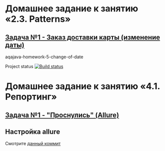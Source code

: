 # Домашнее задание к занятию «2.3. Patterns»
## [Задача №1 - Заказ доставки карты (изменение даты)](https://github.com/netology-code/aqa-homeworks/tree/master/patterns)
aqajava-homework-5-change-of-date

Project status
[![Build status](https://ci.appveyor.com/api/projects/status/d49nej89som8p3ff?svg=true)](https://ci.appveyor.com/project/Kingwood15/aqajava-homework-5-change-of-date)


# Домашнее задание к занятию «4.1. Репортинг»
## [Задача №1 - "Проснулись" (Allure)](https://github.com/netology-code/aqa-homeworks/tree/master/reporting)


## Настройка allure
Смотрите [данный коммит](https://github.com/Kingwood15/aqajava-homework-5-change-of-date/commit/31725d342376186deff3a882a6ea7782f49ac59a)
